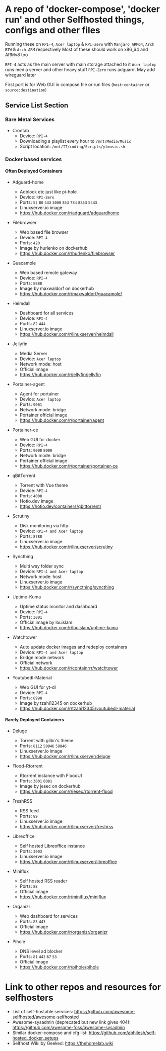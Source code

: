 # A repo of 'docker-compose', 'docker run' and other Selfhosted things, configs and other files

Running these on `RPI-4`, `Acer laptop` & `RPI-Zero` with `Manjaro ARM64`, `Arch BTW` & `Arch ARM` respectively
Most of these should work on x86_64 and ARMv8 too

`RPI-4` acts as the main server with main storage attached to it
`Acer laptop` runs media server and other heavy stuff
`RPI-Zero` runs adguard. May add wireguard later

First port is for Web GUI in compose file or run files (`host:container` or `source:destination`)

## Service List Section

### Bare Metal Services

- Crontab
  - Device: `RPI-4`
  - Downloading a playlist every hour to `/mnt/Media/Music`
  - Script location: `/mnt/IT/coding/Scripts/ytmusic.sh`

### Docker based services

#### Often Deployed Containers

- Adguard-home
  - Adblock etc just like pi-hole
  - Device: `RPI-Zero`
  - Ports: `53` `80` `443` `3000` `853` `784` `8853` `5443`
  - Linuxserver.io image
  - <https://hub.docker.com/r/adguard/adguardhome>

- Filebrowser
  - Web based file browser
  - Device: `RPI-4`
  - Ports: `420`
  - Image by hurlenko on dockerhub
  - <https://hub.docker.com/r/hurlenko/filebrowser>

- Guacamole
  - Web based remote gateway
  - Device: `RPI-4`
  - Ports: `8888`
  - Image by maxwaldorf on dockerhub
  - <https://hub.docker.com/r/maxwaldorf/guacamole/>

- Heimdall
  - Dashboard for all services
  - Device: `RPI-4`
  - Ports: `82` `444`
  - Linuxserver.io image
  - <https://hub.docker.com/r/linuxserver/heimdall>

- Jellyfin
  - Media Server
  - Device: `Acer laptop`
  - Network mode: host
  - Official image
  - <https://hub.docker.com/r/jellyfin/jellyfin>

- Portainer-agent
  - Agent for portainer
  - Device: `Acer laptop`
  - Ports: `9001`
  - Network mode: bridge
  - Portainer official image
  - <https://hub.docker.com/r/portainer/agent>

- Portainer-ce
  - Web GUI for docker
  - Device: `RPI-4`
  - Ports: `9000`   `8000`
  - Network mode: bridge
  - Portainer official image
  - <https://hub.docker.com/r/portainer/portainer-ce>

- qBitTorrent
  - Torrent with Vue theme
  - Device: `RPI-4`
  - Ports: `4000`
  - Hotio.dev image
  - <https://hotio.dev/containers/qbittorrent/>

- Scrutiny
  - Disk monitoring via http
  - Device: `RPI-4 and Acer laptop`
  - Ports: `8780`
  - Linuxserver.io image
  - <https://hub.docker.com/r/linuxserver/scrutiny>

- Syncthing
  - Multi way folder sync
  - Device: `RPI-4 and Acer laptop`
  - Network mode: host
  - Linuxserver.io image
  - <https://hub.docker.com/r/syncthing/syncthing>

- Uptime-Kuma
  - Uptime status monitor and dashboard
  - Device: `RPI-4`
  - Ports: `3001`
  - Official image by louislam
  - <https://hub.docker.com/r/louislam/uptime-kuma>

- Watchtower
    - Auto update docker images and redeploy containers
    - Device: `RPI-4 and Acer laptop`
    - Bridge mode network
    - Official network
    - <https://hub.docker.com/r/containrrr/watchtower>

- Youtubedl-Material
  - Web GUI for yt-dl
  - Device: `RPI-4`
  - Ports: `8998`
  - Image by tzahi12345 on dockerhub
  - <https://hub.docker.com/r/tzahi12345/youtubedl-material>

#### Rarely Deployed Containers

- Deluge
  - Torrent with gilbn's theme
  - Ports: `8112`  `58946` `58846`
  - Linuxserver.io image
  - <https://hub.docker.com/r/linuxserver/deluge>

- Flood-Rtorrent
  - Rtorrent instance with FloodUI
  - Ports: `3001` `6881`
  - Image by jesec on dockerhub
  - <https://hub.docker.com/r/jesec/rtorrent-flood>

- FreshRSS
  - RSS feed
  - Ports: `89`
  - Linuxserver.io image
  - <https://hub.docker.com/r/linuxserver/freshrss>

- Libreoffice
  - Self hosted Libreoffice instance
  - Ports: `3003`
  - Linuxserver.io image
  - <https://hub.docker.com/r/linuxserver/libreoffice>

- Miniflux
  - Self hosted RSS reader
  - Ports: `88`
  - Official image
  - <https://hub.docker.com/r/miniflux/miniflux>

- Organizr
  - Web dashboard for services
  - Ports: `83` `443`
  - Official image
  - <https://hub.docker.com/r/organizr/organizr>

- Pihole
  - DNS level ad blocker
  - Ports: `81` `443`  `67` `53`
  - Official image
  - <https://hub.docker.com/r/pihole/pihole>


# Link to other repos and resources for selfhosters

- List of self-hostable services: <https://github.com/awesome-selfhosted/awesome-selfhosted>
- Awesome-sysadmin (deprecated but new link gives 404): <https://github.com/awesome-foss/awesome-sysadmin>
- Similar docker-compose and cfg list: <https://github.com/abhilesh/self-hosted_docker_setups>
- Selfhost Wiki by Geeked: <https://thehomelab.wiki>